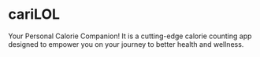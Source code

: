 # cariLOL
Your Personal Calorie Companion! It is a cutting-edge calorie counting app designed to empower you on your journey to better health and wellness.
